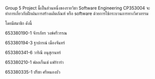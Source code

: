 Group 5 Project นี้เป็นส่วนหนึ่งของรายวิชา Software Engineering CP353004 จะทำการเกี่ยวกับฝึกฝนการสร้างผลิตภัณฑ์ หรือ software ด้วยการใช้กระบวนการทางวิศวกรรม

โดยมีสมาชิก ดังนี้

653380190-1 จักรภัทร วงษ์ศรีวรรณ

653380194-3 ฐาปกรณ์ เมืองจันทร์

653380341-6 วาริณี อนุสุเรนทร์

653380210-1 ฟลอเร็นเช่ แฟร์ราร่า

653380335-1 ปรีชา ศรีหนองบัว